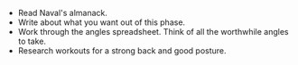 - Read Naval's almanack.
- Write about what you want out of this phase.
- Work through the angles spreadsheet. Think of all the worthwhile angles to take.
- Research workouts for a strong back and good posture.